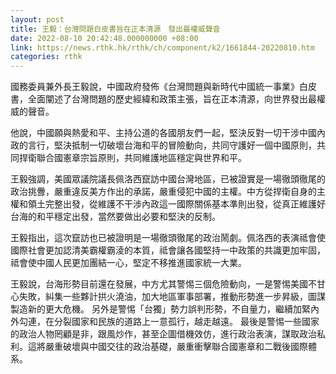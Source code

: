 ```yaml
---
layout: post
title: 王毅：台灣問題白皮書旨在正本清源　發出最權威聲音
date: 2022-08-10 20:42:48.000000000 +08:00
link: https://news.rthk.hk/rthk/ch/component/k2/1661844-20220810.htm
categories: rthk
---
```


國務委員兼外長王毅說，中國政府發佈《台灣問題與新時代中國統一事業》白皮書，全面闡述了台灣問題的歷史經緯和政策主張，旨在正本清源，向世界發出最權威的聲音。

他說，中國願與熱愛和平、主持公道的各國朋友們一起，堅決反對一切干涉中國內政的言行，堅決抵制一切破壞台海和平的冒險動向，共同守護好一個中國原則，共同捍衛聯合國憲章宗旨原則，共同維護地區穩定與世界和平。

王毅強調，美國眾議院議長佩洛西竄訪中國台灣地區，已被證實是一場徹頭徹尾的政治挑釁，嚴重違反美方作出的承諾，嚴重侵犯中國的主權。中方從捍衛自身的主權和領土完整出發，從維護不干涉內政這一國際關係基本準則出發，從真正維護好台海的和平穩定出發，當然要做出必要和堅決的反制。 

王毅指出，這次竄訪也已被證明是一場徹頭徹尾的政治鬧劇。佩洛西的表演祗會使國際社會更加認清美霸權霸淩的本質，祗會讓各國堅持一中政策的共識更加牢固，祗會使中國人民更加團結一心，堅定不移推進國家統一大業。 

王毅說，台海形勢目前還在發展，中方尤其警惕三個危險動向，一是警惕美國不甘心失敗，糾集一些夥計拱火澆油，加大地區軍事部署，推動形勢進一步昇級，圖謀製造新的更大危機。 另外是警惕「台獨」勢力誤判形勢，不自量力，繼續加緊內外勾連，在分裂國家和民族的道路上一意孤行，越走越遠。 最後是警惕一些國家的政治人物罔顧是非，跟風炒作，甚至企圖借機效仿，進行政治表演，謀取政治私利。這將嚴重破壞與中國交往的政治基礎，嚴重衝擊聯合國憲章和二戰後國際體系。

